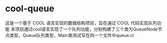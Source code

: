 # cool-queue
这是一个基于 COOL 语言实现的数据结构项目，旨在通过 COOL 代码实现队列功能
本项目通过cool语言实现了一个队列功能，分别构建了三个类为QueueNode节点类型，Queue队列类型，Main类测试写在同一个文件中queue.cl
